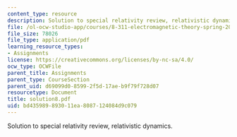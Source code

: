 ```yaml
---
content_type: resource
description: Solution to special relativity review, relativistic dynamics.
file: /ol-ocw-studio-app/courses/8-311-electromagnetic-theory-spring-2004/bd435989893011ea8087124084d9c079_solution8.pdf
file_size: 78026
file_type: application/pdf
learning_resource_types:
- Assignments
license: https://creativecommons.org/licenses/by-nc-sa/4.0/
ocw_type: OCWFile
parent_title: Assignments
parent_type: CourseSection
parent_uid: d69099d0-8599-2f5d-17ae-b9f79f728d07
resourcetype: Document
title: solution8.pdf
uid: bd435989-8930-11ea-8087-124084d9c079
---
```

Solution to special relativity review, relativistic dynamics.